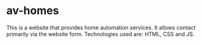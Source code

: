 # av-homes
This is a website that provides home automation services. It allows contact primarily via the website form.
Technologies used are: HTML, CSS and JS.
